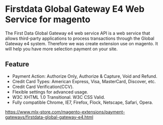 # Firstdata Global Gateway E4 Web Service for magento

The First Data Global Gateway e4 web service API is a web service that allows third-party applications to process transactions through the Global Gateway e4 system. Therefore we was create extension use on magento. It will help you have more selection payment on your site.

## Feature
- Payment Action: Authorize Only, Authorize & Capture, Void and Refund.
- Credit Card Types: American Express, Visa, MasterCard, Discover, etc.
- Credit Card Verification(CCV).
- Flexible settings for advanced usage.
- W3C XHTML 1.0 Transitional. W3C CSS Valid.
- Fully compatible Chrome, IE7, Firefox, Flock, Netscape, Safari, Opera.

https://www.mlx-store.com/magento-extensions/payment-gateways/firstdata-global-gateway-e4.html
